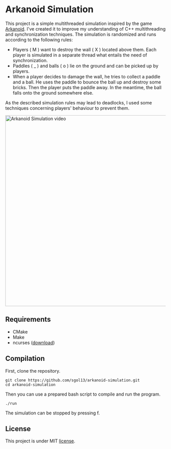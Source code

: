 # Arkanoid Simulation
This project is a simple multithreaded simulation inspired by the game [Arkanoid](https://en.wikipedia.org/wiki/Arkanoid). I've created it to improve my understanding of C++ multithreading and synchronization techniques. The simulation is randomized and runs according to the following rules:
* Players ( M ) want to destroy the wall ( X ) located above them. 
Each player is simulated in a separate thread what entails the need of synchronization. 
* Paddles ( \_ ) and balls ( o ) lie on the ground and can be picked up by players.
* When a player decides to damage the wall, he tries to collect a paddle and a ball. He uses the paddle to bounce the ball up and destroy some bricks. Then the player puts the paddle away. In the meantime, the ball falls onto the ground somewhere else.

As the described simulation rules may lead to deadlocks, I used some techniques concerning players' behaviour to prevent them.

<a href="https://youtu.be/CRSda9U3UgE">
         <img alt="Arkanoid Simulation video" src="https://i.postimg.cc/rmbCTrcS/play-screen.png" width=600">
</a>                                                                                                     

## Requirements
* CMake
* Make
* ncurses ([download](https://ftp.gnu.org/pub/gnu/ncurses/))

## Compilation
First, clone the repository.

```
git clone https://github.com/sgol13/arkanoid-simulation.git
cd arkanoid-simulation
```

Then you can use a prepared bash script to compile and run the program.
```
./run
```
The simulation can be stopped by pressing f.                                                                                               

## License
This project is under MIT [license](LICENSE).

